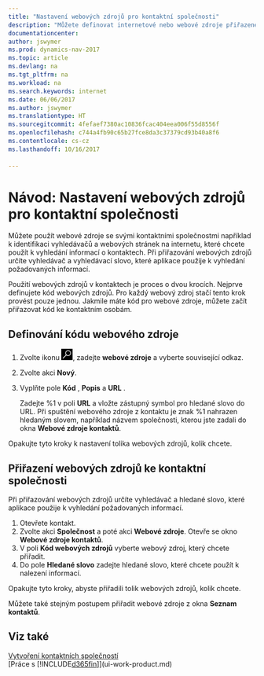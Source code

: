 ```yaml
---
title: "Nastavení webových zdrojů pro kontaktní společnosti"
description: "Můžete definovat internetové nebo webové zdroje přiřazené ke kontaktní společnosti jako pomoc pro identifikaci, informací o kontaktech, které chcete."
documentationcenter: 
author: jswymer
ms.prod: dynamics-nav-2017
ms.topic: article
ms.devlang: na
ms.tgt_pltfrm: na
ms.workload: na
ms.search.keywords: internet
ms.date: 06/06/2017
ms.author: jswymer
ms.translationtype: HT
ms.sourcegitcommit: 4fefaef7380ac10836fcac404eea006f55d8556f
ms.openlocfilehash: c744a4fb90c65b27fce8da3c37379cd93b40a8f6
ms.contentlocale: cs-cz
ms.lasthandoff: 10/16/2017

---
```

# <a name="how-to-set-up-web-sources-for-contact-companies"></a>Návod: Nastavení webových zdrojů pro kontaktní společnosti
Můžete použít webové zdroje se svými kontaktními společnostmi například k identifikaci vyhledávačů a webových stránek na internetu, které chcete použít k vyhledání informací o kontaktech. Při přiřazování webových zdrojů určíte vyhledávač a vyhledávací slovo, které aplikace použije k vyhledání požadovaných informací.

Použití webových zdrojů v kontaktech je proces o dvou krocích. Nejprve definujete kód webových zdrojů. Pro každý webový zdroj stačí tento krok provést pouze jednou. Jakmile máte kód pro webové zdroje, můžete začít přiřazovat kód ke kontaktním osobám.

## <a name="to-define-a-web-source-code"></a>Definování kódu webového zdroje
1. Zvolte ikonu ![Vyhledat stránku nebo sestavu](media/ui-search/search_small.png "Ikona Vyhledat stránku nebo sestavu"), zadejte **webové zdroje** a vyberte související odkaz.
2. Zvolte akci **Nový**.
3. Vyplňte pole **Kód** , **Popis** a **URL** .

    Zadejte %1 v poli **URL** a vložte zástupný symbol pro hledané slovo do URL. Při spuštění webového zdroje z kontaktu je znak %1 nahrazen hledaným slovem, například názvem společnosti, kterou jste zadali do okna **Webové zdroje kontaktů**.

Opakujte tyto kroky k nastavení tolika webových zdrojů, kolik chcete.

## <a name="to-assign-web-sources-to-a-contact-company"></a>Přiřazení webových zdrojů ke kontaktní společnosti
Při přiřazování webových zdrojů určíte vyhledávač a hledané slovo, které aplikace použije k vyhledání požadovaných informací.

1. Otevřete kontakt.
2. Zvolte akci **Společnost** a poté akci **Webové zdroje**. Otevře se okno **Webové zdroje kontaktů**.
3. V poli **Kód webových zdrojů** vyberte webový zdroj, který chcete přiřadit.
4. Do pole **Hledané slovo** zadejte hledané slovo, které chcete použít k nalezení informací.

Opakujte tyto kroky, abyste přiřadili tolik webových zdrojů, kolik chcete.

Můžete také stejným postupem přiřadit webové zdroje z okna **Seznam kontaktů**.

## <a name="see-also"></a>Viz také
[Vytvoření kontaktních společností](marketing-create-contact-companies.md)  
[Práce s [!INCLUDE[d365fin](includes/d365fin_md.md)]](ui-work-product.md)

